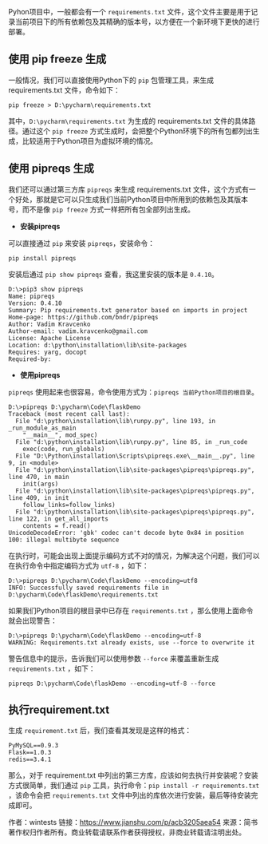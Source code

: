 Pyhon项目中，一般都会有一个 `requirements.txt` 文件，这个文件主要是用于记录当前项目下的所有依赖包及其精确的版本号，以方便在一个新环境下更快的进行部署。

## 使用 pip freeze 生成

一般情况，我们可以直接使用Python下的 `pip` 包管理工具，来生成 requirements.txt 文件，命令如下：

```shell
pip freeze > D:\pycharm\requirements.txt
```

其中，`D:\pycharm\requirements.txt` 为生成的 requirements.txt 文件的具体路径。通过这个  `pip freeze`  方式生成时，会把整个Python环境下的所有包都列出生成，比较适用于Python项目为虚拟环境的情况。

## 使用 pipreqs 生成

我们还可以通过第三方库 `pipreqs` 来生成 requirements.txt 文件，这个方式有一个好处，那就是它可以只生成我们当前Python项目中所用到的依赖包及其版本号，而不是像  `pip freeze`  方式一样把所有包全部列出生成。

- **安装pipreqs**

可以直接通过 `pip` 来安装 `pipreqs`，安装命令：

```shell
pip install pipreqs
```

安装后通过 `pip show pipreqs` 查看，我这里安装的版本是 `0.4.10`。

```shell
D:\>pip3 show pipreqs
Name: pipreqs
Version: 0.4.10
Summary: Pip requirements.txt generator based on imports in project
Home-page: https://github.com/bndr/pipreqs
Author: Vadim Kravcenko
Author-email: vadim.kravcenko@gmail.com
License: Apache License
Location: d:\python\installation\lib\site-packages
Requires: yarg, docopt
Required-by:
```

- **使用pipreqs**

`pipreqs` 使用起来也很容易，命令使用方式为：`pipreqs 当前Python项目的根目录`。

```shell
D:\>pipreqs D:\pycharm\Code\flaskDemo
Traceback (most recent call last):
  File "d:\python\installation\lib\runpy.py", line 193, in _run_module_as_main
    "__main__", mod_spec)
  File "d:\python\installation\lib\runpy.py", line 85, in _run_code
    exec(code, run_globals)
  File "D:\Python\installation\Scripts\pipreqs.exe\__main__.py", line 9, in <module>
  File "d:\python\installation\lib\site-packages\pipreqs\pipreqs.py", line 470, in main
    init(args)
  File "d:\python\installation\lib\site-packages\pipreqs\pipreqs.py", line 409, in init
    follow_links=follow_links)
  File "d:\python\installation\lib\site-packages\pipreqs\pipreqs.py", line 122, in get_all_imports
    contents = f.read()
UnicodeDecodeError: 'gbk' codec can't decode byte 0x84 in position 100: illegal multibyte sequence
```

在执行时，可能会出现上面提示编码方式不对的情况，为解决这个问题，我们可以在执行命令中指定编码方式为 `utf-8` ，如下：

```shell
D:\>pipreqs D:\pycharm\Code\flaskDemo --encoding=utf8
INFO: Successfully saved requirements file in D:\pycharm\Code\flaskDemo\requirements.txt
```

如果我们Python项目的根目录中已存在 `requirements.txt` ，那么使用上面命令就会出现警告：

```shell
D:\>pipreqs D:\pycharm\Code\flaskDemo --encoding=utf-8
WARNING: Requirements.txt already exists, use --force to overwrite it
```

警告信息中的提示，告诉我们可以使用参数 `--force` 来覆盖重新生成 `requirements.txt` ，如下：

```undefined
pipreqs D:\pycharm\Code\flaskDemo --encoding=utf-8 --force
```

## 执行requirement.txt

生成 `requirement.txt` 后，我们查看其发现是这样的格式：

```
PyMySQL==0.9.3
Flask==1.0.3
redis==3.4.1
```

那么，对于 requirement.txt 中列出的第三方库，应该如何去执行并安装呢？安装方式很简单，我们通过 `pip` 工具，执行命令：`pip install -r requirements.txt` ，该命令会把 `requirements.txt` 文件中列出的库依次进行安装，最后等待安装完成即可。

作者：wintests
链接：https://www.jianshu.com/p/acb3205aea54
来源：简书
著作权归作者所有。商业转载请联系作者获得授权，非商业转载请注明出处。